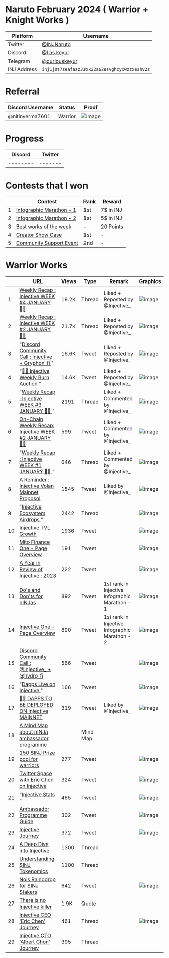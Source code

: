 # Naruto February 2024 ( Warrior + Knight Works )
| Platform   | Username                                      |
| ---------- | --------------------------------------------- |
| Twitter    | [@INJNaruto](https://twitter.com/INJNaruto)     |
| Discord    | [@I.as.keyur](https://discord.com/users/1183339956274479186)  |
| Telegram   | [@curiouskeyur](https://t.me/curiouskeyur)           |
| INJ Address| `inj1j0t7zeafazz33xx22a62esvghcyxwzzxeshv2z` |
# Referral
| Discord Username                                      | Status     | Proof                                      |
| ---------------------------------------------  | ---------  | ----------------------------------------- |
| @nitinverma7601                                | Warrior    | ![image](https://imagehost9.online-image-editor.com/oie_upload/images/61049341Z797A2/wyDoScAo1aLm.png) |
# Progress
| Discord   | Twitter                                      |
| --------  | -----------                                  |
| --------  | -------                                      |
# Contests that I won
|                     | Contest                   | Rank                                         | Reward    |
| -       | --------                  | -------                                      | ------    |
| 1      | [Infographic Marathon - 1](https://discord.com/channels/739552603322450092/1122560787513352272/1187017098606686280) | 1st  | 7$ in INJ |
| 2     | [Infographic Marathon - 2](https://discord.com/channels/739552603322450092/1122560787513352272/1198269756126527549)  | 1st | 5$ in INJ |
| 3     | [Best works of the week](https://discord.com/channels/739552603322450092/1122560787513352272/1201501934847262780)    | -   | 20 Points |
| 4    | [Creator Show Case](https://discord.com/channels/739552603322450092/1122560787513352272/1201156484814360606)        | 1st  | -        |
| 5      | [Community Support Event](https://discord.com/channels/739552603322450092/1122560787513352272/1197904543116169276)   | 2nd | -        |
# Warrior Works
|		|	URL	|	Views	|	Type	|	Remark	|	Graphics
|	--	|	-------	|	-----	|	---	|	----------	|	----
|	1	|	[Weekly Recap : Injective WEEK #4 JANUARY 🥷🏻        ](https://x.com/INJNaruto/status/1751154013876408810?s=20)	|	19.2K	|	Thread	|	Liked + Reposted by @Injective_	|	![image](https://pbs.twimg.com/media/GE1ZSgBawAAg8sK?format=jpg&name=small)
|	2	|	[Weekly Recap : Injective WEEK #2 JANUARY 🥷🏻        ](https://x.com/INJNaruto/status/1746200567440113935?s=20)	|	21.7K	|	Thread	|	Liked + Reposted by @Injective_	|	![image](https://pbs.twimg.com/media/GDvAJgbagAA-Em-?format=jpg&name=small)
|	3	|	"[Discord Community Call : Injective + Gryphon_fi	](https://twitter.com/INJNaruto/status/1742867268047143166?s=20)"	|	16.6K	|	Tweet	|	Liked + Reposted by @Injective_	|	![image](https://pbs.twimg.com/media/GC_oc_jbkAA5FW3?format=jpg&name=small)
|	4	|	"[🥷🏻 Injective Weekly Burn Auction 	](https://x.com/INJNaruto/status/1751496169224798695?s=20)"	|	14.6K	|	Tweet	|	Liked + Reposted by @Injective_	|	![image](https://pbs.twimg.com/media/GE6MfGpbkAAZZOC?format=jpg&name=small)
|	5	|	"[Weekly Recap : Injective WEEK #3 JANUARY 🥷🏻	](https://x.com/INJNaruto/status/1748657171410399454?s=20)"	|	2191	|	Thread	|	Liked + Commented by @Injective_	|	![image](https://pbs.twimg.com/media/GER6acJbQAA2p8K?format=jpg&name=small)
|	6	|	[On-Chain Weekly Recap: Injective WEEK #2 JANUARY 🥷🏻](https://x.com/INJNaruto/status/1746411790815346723?s=20)	|	599	|	Tweet	|	Liked + Commented by @Injective_	|	![image](https://pbs.twimg.com/media/GDx7YQpacAAwwez?format=jpg&name=small)
|	7	|	"[Weekly Recap : Injective WEEK #1 JANUARY 🥷🏻	](https://x.com/INJNaruto/status/1743343619774562563?s=20)"	|	646	|	Thread	|	Liked + Commented by @Injective_	|	![image](https://pbs.twimg.com/media/GDGZxzYbQAADIqa?format=jpg&name=medium)
|	8	|	[A Reminder : Injective Volan Mainnet Proposol](https://x.com/INJNaruto/status/1744297824542732713?s=20)	|	1545	|	Tweet	|	Liked by @Injective_	|	![image](https://pbs.twimg.com/media/GDT6OUWaQAAbXoR?format=jpg&name=small)
|	9	|	"[Injective Ecosystem Airdrops	](https://x.com/INJNaruto/status/1742562088504148333?s=20)"	|	2442	|	Thread	|		|	![image](https://pbs.twimg.com/media/GC7S-TfbIAALF4G?format=jpg&name=small)
|	10	|	[Injective TVL Growth](https://x.com/INJNaruto/status/1747562026036253010?s=20)	|	1936	|	Tweet	|		|	![image](https://pbs.twimg.com/media/GECU2hmbMAAy59s?format=jpg&name=small)
|	11	|	[Mito Finance One - Page Overview](https://x.com/INJNaruto/status/1740635335237972113?s=20)	|	191	|	Tweet	|		|	![image](https://pbs.twimg.com/media/GCf6nHqbIAA_GR-?format=jpg&name=small)
|	12	|	[A Year in Review of Injective : 2023](https://x.com/INJNaruto/status/1741843215295402394?s=20)	|	222	|	Tweet	|		|	![image](https://pbs.twimg.com/media/GCxBwMFaAAAEiHb?format=jpg&name=small)
|	13	|	[Do's and Don'ts for nINJas](https://x.com/INJNaruto/status/1733505455035691499?s=20)	|	892	|	Tweet	|	1st rank in Injective Infographic Marathon - 1	|	![image](https://pbs.twimg.com/media/GA6lY4-bEAAMpNb?format=jpg&name=small)
|	14	|	[Injective One - Page Overview](https://x.com/INJNaruto/status/1746766648470839795?s=20)	|	890	|	Tweet	|	1st rank in Injective Infographic Marathon - 2	|	![image](https://pbs.twimg.com/media/GD3BRABb0AAPT-L?format=jpg&name=small)
|	15	|	[Discord Community Call : @Injective_ + @hydro_fi]()	|	566	|	Tweet	|		|	![image](https://pbs.twimg.com/media/GEHCdM1bgAA_4z3?format=jpg&name=small)
|	16	|	"[Dapps Live on Injective	](https://x.com/INJNaruto/status/1745094491567013929?s=20)"	|	166	|	Tweet	|		|	![image](https://pbs.twimg.com/media/GDfReeUWUAAOqkI?format=jpg&name=small)
|	17	|	[🥷🏻 DAPPS TO BE DEPLOYED ON Injective MAINNET](https://x.com/INJNaruto/status/1747231607881396319?s=20)	|	319	|	Tweet	|	Liked by @Injective_	|	![image](https://pbs.twimg.com/media/GD9oXVebIAAXajI?format=jpg&name=small)
|	18	|	[A Mind Map about nINJa ambassador programme](https://whimsical.com/ambassador-tiers-HbFVk33KE2dQ2dvi21cXT)	|		|	Mind Map	|		|	
|	19	|	[150 $INJ Prize pool for warriors](https://x.com/INJNaruto/status/1750498971037167907?s=20)	|	277	|	Tweet	|		|	![image](https://pbs.twimg.com/media/GEsCoEwbQAAzap3?format=jpg&name=small)
|	20	|	[Twitter Space with Eric Chen on Injective](https://x.com/INJNaruto/status/1750514510858002798?s=20)	|	324	|	Tweet	|		|	![image](https://pbs.twimg.com/media/GEsR8TxboAAnF90?format=jpg&name=small)
|	21	|	"[Injective Stats	](https://x.com/INJNaruto/status/1744020320221307179?s=20)"	|	465	|	Tweet	|		|	![image](https://pbs.twimg.com/media/GDP_X-4acAAWEr1?format=jpg&name=small)
|	22	|	[Ambassador Programme Guide](https://x.com/INJNaruto/status/1744020320221307179?s=20)	|	302	|	Tweet	|		|	![image](https://pbs.twimg.com/media/GA4_qW0aQAAz3k0?format=jpg&name=small)
|	23	|	[Injective Journey ](https://x.com/INJNaruto/status/1733748928296960375?s=20)	|	372	|	Tweet	|		|	![image](https://pbs.twimg.com/media/GA-DdfUbUAANiCm?format=jpg&name=small)
|	24	|	[A Deep Dive into Injective](https://x.com/INJNaruto/status/1736318275892675007?s=20)	|	1300	|	Thread	|		|	
|	25	|	[Understanding $INJ Tokenomics](https://x.com/INJNaruto/status/1737488305963278410?s=20)	|	1100	|	Thread	|		|	
|	26	|	[Nois Rainddrop for $INJ Stakers](https://twitter.com/INJNaruto/status/1743266315979428329?s=20)	|	642	|	Tweet	|		|	![image](https://pbs.twimg.com/media/GDFTMIYaIAAI07X?format=jpg&name=small)
|	27	|	[There is no Injective killer](https://x.com/INJNaruto/status/1749035227408949550?s=20)	|	1.9K	|	Quote	|		|	
|	28	|	[Injective CEO 'Eric Chen' Journey](https://x.com/INJNaruto/status/1737763782057930909?s=20)	|	461	|	Thread	|		|	![image](https://pbs.twimg.com/media/GB3G8scawAAiINO?format=jpg&name=small)
|	29	|	[Injective CTO 'Albert Chon' Journey](https://x.com/INJNaruto/status/1737775199733620782?s=20)	|	395	|	Thread	|		|	











